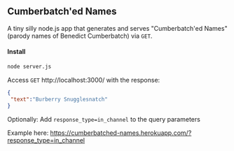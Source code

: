 ## Cumberbatch'ed Names

A tiny silly node.js app that generates and serves "Cumberbatch'ed Names" (parody names of Benedict Cumberbatch) via `GET`. 

#### Install
```sh
node server.js
```

Access `GET` http://localhost:3000/ with the response:
```json
{
 "text":"Burberry Snugglesnatch"
}
```
Optionally: Add `response_type=in_channel` to the query parameters


Example here: https://cumberbatched-names.herokuapp.com/?response_type=in_channel

